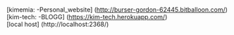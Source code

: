 # 
[kimemia: -Personal_website] (http://burser-gordon-62445.bitballoon.com/) </br>
[kim-tech: -BLOGG] (https://kim-tech.herokuapp.com/) </br>
[local host] (http://localhost:2368/)


